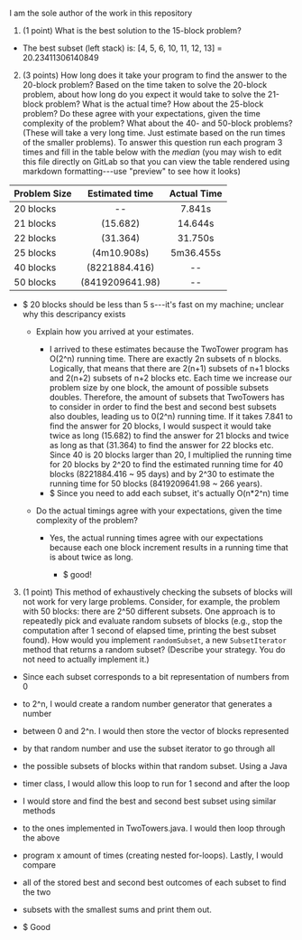 I am the sole author of the work in this repository
1. (1 point) What is the best solution to the 15-block problem?
  * The best subset (left stack) is: [4, 5, 6, 10, 11, 12, 13] = 20.23411306140849

2. (3 points) How long does it take your program to find the answer to the 20-block
problem? Based on the time taken to solve the 20-block problem, about how long
do you expect it would take to solve the 21-block problem? What is the actual
time? How about the 25-block problem? Do these agree with your expectations,
given the time complexity of the problem? What about the 40- and 50-block
problems? (These will take a very long time. Just estimate based on the run
times of the smaller problems). To answer this question run each program 3 times and fill in the table below with the *median*
(you may wish to edit this file directly on GitLab so that you can view the
table rendered using markdown formatting---use "preview" to see how it looks)



| Problem Size  | Estimated time | Actual Time |
| :------------ | :------------: | :---------: |
| 20 blocks     |       --       |  7.841s     |
| 21 blocks     |    (15.682)    |  14.644s    |
| 22 blocks     |    (31.364)    |  31.750s    |
| 25 blocks     |    (4m10.908s) |  5m36.455s  |
| 40 blocks     |  (8221884.416) |     --      |
| 50 blocks     | (8419209641.98)|     --      |

* $ 20 blocks should be less than 5 s---it's fast on my machine; unclear why this descripancy exists 

  * Explain how you arrived at your estimates.
    * I arrived to these estimates because the TwoTower program has O(2^n)
      running time. There are exactly 2n subsets of n blocks. Logically, that
      means that there are 2(n+1) subsets of n+1 blocks and 2(n+2) subsets of
      n+2 blocks etc. Each time we increase our problem size by one block, the
      amount of possible subsets doubles. Therefore, the amount of subsets that
      TwoTowers has to consider in order to find the best and second best subsets
      also doubles, leading us to 0(2^n) running time. If it takes 7.841 to
      find the answer for 20 blocks, I would suspect it would take twice as long
      (15.682) to find the answer for 21 blocks and twice as long as that
      (31.364) to find the answer for 22 blocks etc. Since 40 is 20 blocks
      larger than 20, I multiplied the running time for 20 blocks by 2^20 to
      find the estimated running time for 40 blocks (8221884.416 ~ 95 days) and
      by 2^30 to estimate the running time for 50 blocks (8419209641.98 ~ 266 years).
	* $ Since you need to add each subset, it's actually O(n*2^n) time



  * Do the actual timings agree with your expectations, given the time complexity of the problem?
    * Yes, the actual running times agree with our expectations because each
      one block increment results in a running time that is about twice as long.

      * $ good!

3. (1 point) This method of exhaustively checking the subsets of blocks will not work for
very large problems. Consider, for example, the problem with 50 blocks: there
are 2^50 different subsets. One approach is to repeatedly pick and evaluate
random subsets of blocks (e.g., stop the computation after 1 second of elapsed
time, printing the best subset found). How would you implement `randomSubset`, a
new `SubsetIterator` method that returns a random subset? (Describe your
strategy. You do not need to actually implement it.)

  * Since each subset corresponds to a bit representation of numbers from 0
  * to 2^n, I would create a random number generator that generates a number
  * between 0 and 2^n. I would then store the vector of blocks represented
  * by that random number and use the subset iterator to go through all
  * the possible subsets of blocks within that random subset. Using a Java
  * timer class, I would allow this loop to run for 1 second and after the loop
  * I would store and find the best and second best subset using similar methods
  * to the ones implemented in TwoTowers.java. I would then loop through the above
  * program x amount of times (creating nested for-loops). Lastly, I would compare
  * all of the stored best and second best outcomes of each subset to find the two
  * subsets with the smallest sums and print them out.

  * $ Good
